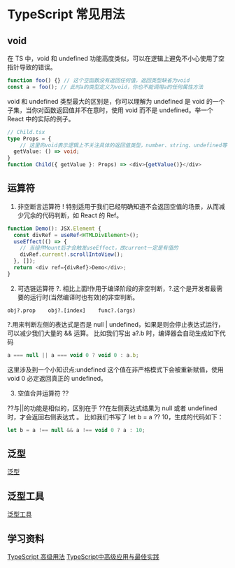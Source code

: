 # TypeScript 常见用法

## void

在 TS 中，void 和 undefined 功能高度类似，可以在逻辑上避免不小心使用了空指针导致的错误。

```typescript
function foo() {} // 这个空函数没有返回任何值，返回类型缺省为void
const a = foo(); // 此时a的类型定义为void，你也不能调用a的任何属性方法
```

void 和 undefined 类型最大的区别是，你可以理解为 undefined 是 void 的一个子集，当你对函数返回值并不在意时，使用 void 而不是 undefined。举一个 React 中的实际的例子。

```typescript
// Child.tsx
type Props = {
    // 这里的void表示逻辑上不关注具体的返回值类型，number、string、undefined等都可以
  getValue: () => void;
}
function Child({ getValue }: Props) => <div>{getValue()}</div>
```

## 运算符

1. 非空断言运算符 !
   特别适用于我们已经明确知道不会返回空值的场景，从而减少冗余的代码判断，如 React 的 Ref。

```typescript
function Demo(): JSX.Elememt {
  const divRef = useRef<HTMLDivElement>();
  useEffect(() => {
    // 当组件Mount后才会触发useEffect，故current一定是有值的
    divRef.current!.scrollIntoView();
  }, []);
  return <div ref={divRef}>Demo</div>;
}
```

2. 可选链运算符 ?.
   相比上面!作用于编译阶段的非空判断，?.这个是开发者最需要的运行时(当然编译时也有效)的非空判断。

```
obj?.prop    obj?.[index]    func?.(args)
```

?.用来判断左侧的表达式是否是 null | undefined，如果是则会停止表达式运行，可以减少我们大量的 && 运算。
比如我们写出 a?.b 时，编译器会自动生成如下代码

```typescript
a === null || a === void 0 ? void 0 : a.b;
```

这里涉及到一个小知识点:undefined 这个值在非严格模式下会被重新赋值，使用 void 0 必定返回真正的 undefined。

3. 空值合并运算符 ??

??与||的功能是相似的，区别在于 ??在左侧表达式结果为 null 或者 undefined 时，才会返回右侧表达式 。
比如我们书写了 let b = a ?? 10，生成的代码如下：

```typescript
let b = a !== null && a !== void 0 ? a : 10;
```

## 泛型

[泛型](https://juejin.cn/post/6926794697553739784#heading-13)

## 泛型工具

[泛型工具](https://juejin.cn/post/6926794697553739784#heading-19)

## 学习资料

[TypeScript 高级用法](https://juejin.cn/post/6926794697553739784)
[TypeScript中高级应用与最佳实践](https://juejin.cn/post/6844903904140853255)
